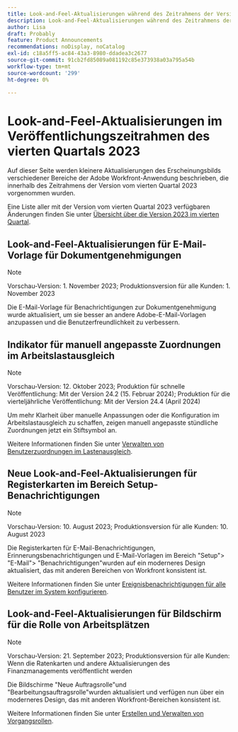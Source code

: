 ```yaml
---
title: Look-and-Feel-Aktualisierungen während des Zeitrahmens der Version vom 4. Quartal 2023
description: Look-and-Feel-Aktualisierungen während des Zeitrahmens der Version vom 4. Quartal 2023
author: Lisa
draft: Probably
feature: Product Announcements
recommendations: noDisplay, noCatalog
exl-id: c18a5ff5-ac84-43a3-8980-ddadea3c2677
source-git-commit: 91cb2fd85089a081192c85e373938a03a795a54b
workflow-type: tm+mt
source-wordcount: '299'
ht-degree: 0%

---
```


# Look-and-Feel-Aktualisierungen im Veröffentlichungszeitrahmen des vierten Quartals 2023

Auf dieser Seite werden kleinere Aktualisierungen des Erscheinungsbilds verschiedener Bereiche der Adobe Workfront-Anwendung beschrieben, die innerhalb des Zeitrahmens der Version vom vierten Quartal 2023 vorgenommen wurden.

Eine Liste aller mit der Version vom vierten Quartal 2023 verfügbaren Änderungen finden Sie unter [Übersicht über die Version 2023 im vierten Quartal](/help/quicksilver/product-announcements/product-releases/23-q4-release-activity/23-q4-release-overview.md).

## Look-and-Feel-Aktualisierungen für E-Mail-Vorlage für Dokumentgenehmigungen

>[!NOTE]
>
>Vorschau-Version: 1. November 2023; Produktionsversion für alle Kunden: 1. November 2023

Die E-Mail-Vorlage für Benachrichtigungen zur Dokumentgenehmigung wurde aktualisiert, um sie besser an andere Adobe-E-Mail-Vorlagen anzupassen und die Benutzerfreundlichkeit zu verbessern.

## Indikator für manuell angepasste Zuordnungen im Arbeitslastausgleich

>[!NOTE]
>
>Vorschau-Version: 12. Oktober 2023; Produktion für schnelle Veröffentlichung: Mit der Version 24.2 (15. Februar 2024); Produktion für die vierteljährliche Veröffentlichung: Mit der Version 24.4 (April 2024)

Um mehr Klarheit über manuelle Anpassungen oder die Konfiguration im Arbeitslastausgleich zu schaffen, zeigen manuell angepasste stündliche Zuordnungen jetzt ein Stiftsymbol an.

Weitere Informationen finden Sie unter [Verwalten von Benutzerzuordnungen im Lastenausgleich](/help/quicksilver/resource-mgmt/workload-balancer/manage-user-allocations-workload-balancer.md).

## Neue Look-and-Feel-Aktualisierungen für Registerkarten im Bereich Setup-Benachrichtigungen

>[!NOTE]
>
>Vorschau-Version: 10. August 2023; Produktionsversion für alle Kunden: 10. August 2023

Die Registerkarten für E-Mail-Benachrichtigungen, Erinnerungsbenachrichtigungen und E-Mail-Vorlagen im Bereich &quot;Setup&quot;> &quot;E-Mail&quot;> &quot;Benachrichtigungen&quot;wurden auf ein moderneres Design aktualisiert, das mit anderen Bereichen von Workfront konsistent ist.

Weitere Informationen finden Sie unter [Ereignisbenachrichtigungen für alle Benutzer im System konfigurieren](/help/quicksilver/administration-and-setup/manage-workfront/emails/configure-event-notifications-for-everyone-in-the-system.md).

## Look-and-Feel-Aktualisierungen für Bildschirm für die Rolle von Arbeitsplätzen

>[!NOTE]
>
>Vorschau-Version: 21. September 2023; Produktionsversion für alle Kunden: Wenn die Ratenkarten und andere Aktualisierungen des Finanzmanagements veröffentlicht werden

Die Bildschirme &quot;Neue Auftragsrolle&quot;und &quot;Bearbeitungsauftragsrolle&quot;wurden aktualisiert und verfügen nun über ein moderneres Design, das mit anderen Workfront-Bereichen konsistent ist.

Weitere Informationen finden Sie unter [Erstellen und Verwalten von Vorgangsrollen](/help/quicksilver/administration-and-setup/set-up-workfront/organizational-setup/create-manage-job-roles.md).
